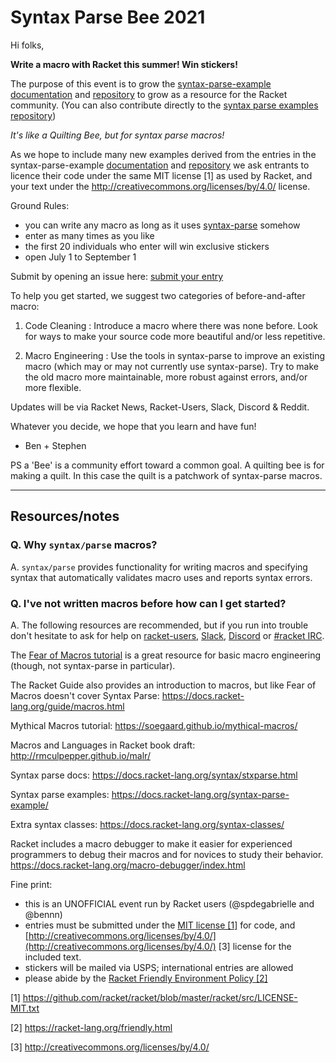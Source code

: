 # Syntax Parse Bee 2021

Hi folks,

**Write a macro with Racket this summer! Win stickers!**

The purpose of this event is to grow the [syntax-parse-example](https://docs.racket-lang.org/syntax-parse-example/index.html) [documentation](https://docs.racket-lang.org/syntax-parse-example/index.html) and [repository](https://github.com/bennn/syntax-parse-example) to grow as a resource for the Racket community. (You can also contribute directly to the [syntax parse examples repository](https://github.com/bennn/syntax-parse-example))

_It's like a Quilting Bee, but for syntax parse macros!_

As we hope to include many new examples derived from the entries in the syntax-parse-example [documentation](https://docs.racket-lang.org/syntax-parse-example/index.html) and [repository](https://github.com/bennn/syntax-parse-example) we ask entrants to licence their code under the same MIT license [1] as used by Racket, and your text under the http://creativecommons.org/licenses/by/4.0/ license.

Ground Rules:
* you can write any macro as long as it uses [syntax-parse](https://docs.racket-lang.org/syntax/stxparse.html) somehow
* enter as many times as you like
* the first 20 individuals who enter will win exclusive stickers
* open July 1 to September 1

Submit by opening an issue here: [submit your entry](https://github.com/syntax-objects/Summer2021/issues/new?assignees=&labels=entry&template=enter-the-syntax-parse-bee.md&title=%5Bentry+-+name%2Fdescription+of+macro%5D)

To help you get started, we suggest two categories of before-and-after macro:

1. Code Cleaning : Introduce a macro where there was none before. Look for ways
   to make your source code more beautiful and/or less repetitive.

2. Macro Engineering : Use the tools in syntax-parse to improve an existing
   macro (which may or may not currently use syntax-parse). Try to make the old
   macro more maintainable, more robust against errors, and/or more flexible.

Updates will be via Racket News, Racket-Users, Slack, Discord & Reddit.

Whatever you decide, we hope that you learn and have fun!

- Ben + Stephen


PS a 'Bee' is a community effort toward a common goal. A quilting bee is for
making a quilt. In this case the quilt is a patchwork of syntax-parse macros.


- - -

## Resources/notes

### Q. Why `syntax/parse` macros?  

A. `syntax/parse` provides functionality for writing macros and specifying syntax that automatically validates macro uses and reports syntax errors.


### Q. I've not written macros before how can I get started?

A. The following resources are recommended, but if you run into trouble don't hesitate to ask for help on [racket-users](https://lists.racket-lang.org/), [Slack](https://racket-slack.herokuapp.com/), [Discord](https://discord.gg/6Zq8sH5) or [#racket IRC](https://kiwiirc.com/nextclient/irc.libera.chat/#racket).

The [Fear of Macros tutorial](https://www.greghendershott.com/fear-of-macros/) is a great resource for basic macro engineering (though, not syntax-parse in particular).

The Racket Guide also provides an introduction to macros, but like Fear of Macros doesn't cover Syntax Parse: 
 https://docs.racket-lang.org/guide/macros.html

Mythical Macros tutorial:
 https://soegaard.github.io/mythical-macros/

Macros and Languages in Racket book draft:
 http://rmculpepper.github.io/malr/

Syntax parse docs:
 https://docs.racket-lang.org/syntax/stxparse.html

Syntax parse examples:
 https://docs.racket-lang.org/syntax-parse-example/

Extra syntax classes:
 https://docs.racket-lang.org/syntax-classes/

Racket includes a macro debugger to make it easier for experienced programmers to debug their macros and for novices to study their behavior.
 https://docs.racket-lang.org/macro-debugger/index.html

Fine print:
* this is an UNOFFICIAL event run by Racket users (@spdegabrielle and @bennn)
* entries must be submitted under the [MIT license [1]](https://github.com/racket/racket/blob/master/racket/src/LICENSE-MIT.txt) for code, and [http://creativecommons.org/licenses/by/4.0/](http://creativecommons.org/licenses/by/4.0/) [3] license for the included text.
* stickers will be mailed via USPS; international entries are allowed
* please abide by the [Racket Friendly Environment Policy [2]](https://racket-lang.org/friendly.html)


[1] https://github.com/racket/racket/blob/master/racket/src/LICENSE-MIT.txt

[2] https://racket-lang.org/friendly.html

[3] http://creativecommons.org/licenses/by/4.0/

